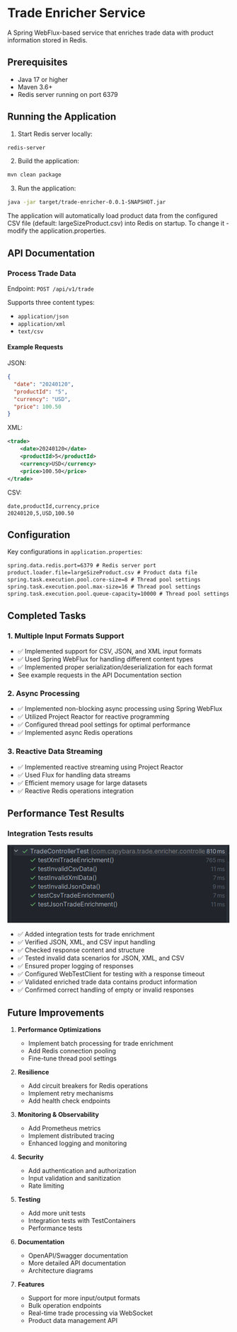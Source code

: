 # Trade Enricher Service

A Spring WebFlux-based service that enriches trade data with product information stored in Redis.

## Prerequisites

- Java 17 or higher
- Maven 3.6+
- Redis server running on port 6379

## Running the Application

1. Start Redis server locally:
```bash
redis-server
```

2. Build the application:
```bash
mvn clean package
```

3. Run the application:
```bash
java -jar target/trade-enricher-0.0.1-SNAPSHOT.jar
```

The application will automatically load product data from the configured CSV file (default: largeSizeProduct.csv) into Redis on startup. To change it - modify the application.properties.

## API Documentation

### Process Trade Data

Endpoint: `POST /api/v1/trade`

Supports three content types:
- `application/json`
- `application/xml`
- `text/csv`

#### Example Requests

JSON:
```json
{
  "date": "20240120",
  "productId": "5",
  "currency": "USD",
  "price": 100.50
}
```

XML:
```xml
<trade>
    <date>20240120</date>
    <productId>5</productId>
    <currency>USD</currency>
    <price>100.50</price>
</trade>
```

CSV:
```csv
date,productId,currency,price
20240120,5,USD,100.50
```

## Configuration

Key configurations in `application.properties`:

```properties
spring.data.redis.port=6379 # Redis server port
product.loader.file=largeSizeProduct.csv # Product data file
spring.task.execution.pool.core-size=8 # Thread pool settings
spring.task.execution.pool.max-size=16 # Thread pool settings
spring.task.execution.pool.queue-capacity=10000 # Thread pool settings
```

## Completed Tasks

### 1. Multiple Input Formats Support
- ✅ Implemented support for CSV, JSON, and XML input formats
- ✅ Used Spring WebFlux for handling different content types
- ✅ Implemented proper serialization/deserialization for each format
- See example requests in the API Documentation section

### 2. Async Processing
- ✅ Implemented non-blocking async processing using Spring WebFlux
- ✅ Utilized Project Reactor for reactive programming
- ✅ Configured thread pool settings for optimal performance
- ✅ Implemented async Redis operations

### 3. Reactive Data Streaming
- ✅ Implemented reactive streaming using Project Reactor
- ✅ Used Flux for handling data streams
- ✅ Efficient memory usage for large datasets
- ✅ Reactive Redis operations integration

## Performance Test Results

### Integration Tests results
![Integration tests results](images/completed_tests_screenshot.png)
- ✅ Added integration tests for trade enrichment
- ✅ Verified JSON, XML, and CSV input handling
- ✅ Checked response content and structure
- ✅ Tested invalid data scenarios for JSON, XML, and CSV
- ✅ Ensured proper logging of responses
- ✅ Configured WebTestClient for testing with a response timeout
- ✅ Validated enriched trade data contains product information
- ✅ Confirmed correct handling of empty or invalid responses

## Future Improvements

1. **Performance Optimizations**
   - Implement batch processing for trade enrichment
   - Add Redis connection pooling
   - Fine-tune thread pool settings

2. **Resilience**
   - Add circuit breakers for Redis operations
   - Implement retry mechanisms
   - Add health check endpoints

3. **Monitoring & Observability**
   - Add Prometheus metrics
   - Implement distributed tracing
   - Enhanced logging and monitoring

4. **Security**
   - Add authentication and authorization
   - Input validation and sanitization
   - Rate limiting

5. **Testing**
   - Add more unit tests
   - Integration tests with TestContainers
   - Performance tests

6. **Documentation**
   - OpenAPI/Swagger documentation
   - More detailed API documentation
   - Architecture diagrams

7. **Features**
   - Support for more input/output formats
   - Bulk operation endpoints
   - Real-time trade processing via WebSocket
   - Product data management API
